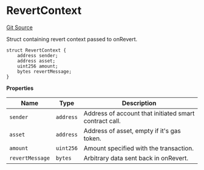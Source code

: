 # RevertContext
[Git Source](https://github.com/zeta-chain/protocol-contracts/blob/dd30c8678b2e1e344e3f2000d2764e34499cd619/contracts/Revert.sol)

Struct containing revert context passed to onRevert.


```solidity
struct RevertContext {
    address sender;
    address asset;
    uint256 amount;
    bytes revertMessage;
}
```

**Properties**

|Name|Type|Description|
|----|----|-----------|
|`sender`|`address`|Address of account that initiated smart contract call.|
|`asset`|`address`|Address of asset, empty if it's gas token.|
|`amount`|`uint256`|Amount specified with the transaction.|
|`revertMessage`|`bytes`|Arbitrary data sent back in onRevert.|

